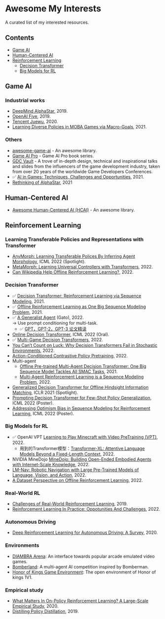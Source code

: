 # Awesome My Interests
A curated list of my interested resources.

## Contents

- [Game AI](#gameai)
- [Human-Centered AI](#hcai)
- [Reinforcement Learning](#reinforcementlearning) 
  - [Decision Transformer](#decisiontransformer)
  - [Big Models for RL](#bigmodelsrl)

## Game AI <a name="gameai"></a>
### Industrial works
- [DeepMind AlphaStar](https://www.nature.com/articles/s41586-019-1724-z), 2019.
- [OpenAI Five](https://arxiv.org/pdf/1912.06680v1.pdf), 2019.
- [Tencent Juewu](https://arxiv.org/abs/2011.12692), 2020.
- [Learning Diverse Policies in MOBA Games via Macro-Goals](https://arxiv.org/pdf/2110.14221.pdf), 2021.

### Others
- [awesome-game-ai](https://github.com/datamllab/awesome-game-ai) - An awesome library.
- [Game AI Pro](http://www.gameaipro.com/) - Game AI Pro book series.
- [GDC Vault](https://www.gdcvault.com/) - A trove of in-depth design, technical and inspirational talks and slides from the influencers of the game development industry, taken from over 20 years of the worldwide Game Developers Conferences.
-  ✅ [AI in Games: Techniques, Challenges and Opportunities](https://arxiv.org/pdf/2111.07631v1.pdf), 2021.
- [Rethinking of AlphaStar](https://arxiv.org/pdf/2108.03452v3.pdf), 2021

## Human-Centered AI <a name="hcai"></a>
- [Awesome Human-Centered AI (HCAI)](https://github.com/Open-Source-ML/awesome-human-centered-ai) - An awesome library.

## Reinforcement Learning <a name="reinforcementlearning"></a>

### Learning Transferable Policies and Representations with Transformer
- [AnyMorph: Learning Transferable Polices By Inferring Agent Morphology](https://arxiv.org/abs/2206.12279), ICML 2022 (Spotlight).
- [MetaMorph: Learning Universal Controllers with Transformers](https://arxiv.org/abs/2203.11931), 2022.
- [Can Wikipedia Help Offline Reinforcement Learning?](https://arxiv.org/abs/2201.12122), 2022.

### Decision Transformer <a name="decisiontransformer"></a>
-  ✅ [Decision Transformer: Reinforcement Learning via Sequence Modeling](https://arxiv.org/abs/2106.01345), 2021.
-  ✅ [Offline Reinforcement Learning as One Big Sequence Modeling Problem](https://arxiv.org/abs/2106.02039), 2021.
- ✅ [A Generalist Agent](https://arxiv.org/abs/2205.06175) (Gato), 2022.  
-> Use prompt conditioning for multi-task. 
  -  ✅ [GPT，GPT-2，GPT-3 论文精读](https://www.bilibili.com/video/BV1AF411b7xQ/)
- [Online Decision Transformer](https://arxiv.org/abs/2202.05607#facebook), ICML 2022 (Oral).
-  ✅ [Multi-Game Decision Transformers](https://arxiv.org/abs/2205.15241), 2022.
- [You Can’t Count on Luck: Why Decision Transformers Fail in Stochastic Environments](https://arxiv.org/pdf/2205.15967.pdf), 2022.
- [Action-Conditioned Contrastive Policy Pretraining](https://arxiv.org/abs/2204.02393), 2022.
- Multi-agent
  - [Offline Pre-trained Multi-Agent Decision Transformer: One Big Sequence Model Tackles All SMAC Tasks](https://arxiv.org/abs/2112.02845), 2021.
  - [Multi-Agent Reinforcement Learning is a Sequence Modeling Problem](https://arxiv.org/abs/2205.14953), 2022.
- [Generalized Decision Transformer for Offline Hindsight Information Matching](https://arxiv.org/abs/2111.10364), ICLR 2021 (Spotlight).
- [Prompting Decision Transformer for Few-Shot Policy Generalization](https://arxiv.org/abs/2206.13499), ICML 2022 (Poster).
- [Addressing Optimism Bias in Sequence Modeling for Reinforcement Learning](https://proceedings.mlr.press/v162/villaflor22a.html), ICML 2022 (Poster).
 
### Big Models for RL <a name="bigmodelsrl"></a>
 - ✅ OpenAI VPT [Learning to Play Minecraft with Video PreTraining (VPT)](https://openai.com/blog/vpt/), 2022.
    - 用到的Transformer模型：[Transformer-XL: Attentive Language Models Beyond a Fixed-Length Context](https://arxiv.org/abs/1901.02860), 2022.
 - NVIDIA MineDojo [MineDojo: Building Open-Ended Embodied Agents with Internet-Scale Knowledge](https://arxiv.org/abs/2206.08853), 2022.
 - [LM-Nav: Robotic Navigation with Large Pre-Trained Models of Language, Vision, and Action](https://arxiv.org/abs/2207.04429), 2022.
 - [A Dataset Perspective on Offline Reinforcement Learning](https://arxiv.org/abs/2111.04714), 2022.



### Real-World RL <a name="realworldrl"></a>
- [Challenges of Real-World Reinforcement Learning](https://arxiv.org/pdf/1904.12901.pdf), 2019.
- [Reinforcement Learning In Practice: Oppotunities And Challenges](https://arxiv.org/pdf/2202.11296.pdf), 2022. 

### Autonomous Driving <a name="autonomousdriving"></a>
- [Deep Reinforcement Learning for Autonomous Driving: A Survey](https://arxiv.org/pdf/2002.00444.pdf), 2020.  

### Environments
- [DIAMBRA Arena](https://github.com/diambra/arena#diambra-arena): An interface towards popular arcade emulated video games.
- [Bomberland](https://www.gocoder.one/bomberland): A multi-agent AI competition inspired by Bomberman.
- [Honor of Kings Game Environment](https://github.com/tencent-ailab/hok_env): The open environment of Honor of kings 1V1.

### Empirical study
- [What Matters In On-Policy Reinforcement Learning? A Large-Scale Empirical Study](https://arxiv.org/pdf/2006.05990.pdf), 2020.
- [Distilling Policy Distillation](https://arxiv.org/pdf/1902.02186.pdf), 2019.
